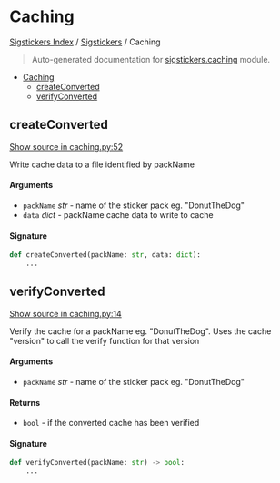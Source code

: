 # Caching

[Sigstickers Index](../README.md#sigstickers-index) /
[Sigstickers](./index.md#sigstickers) /
Caching

> Auto-generated documentation for [sigstickers.caching](../../../sigstickers/caching.py) module.

- [Caching](#caching)
  - [createConverted](#createconverted)
  - [verifyConverted](#verifyconverted)

## createConverted

[Show source in caching.py:52](../../../sigstickers/caching.py#L52)

Write cache data to a file identified by packName

#### Arguments

- `packName` *str* - name of the sticker pack eg. "DonutTheDog"
- `data` *dict* - packName cache data to write to cache

#### Signature

```python
def createConverted(packName: str, data: dict):
    ...
```



## verifyConverted

[Show source in caching.py:14](../../../sigstickers/caching.py#L14)

Verify the cache for a packName eg. "DonutTheDog". Uses the cache "version"
to call the verify function for that version

#### Arguments

- `packName` *str* - name of the sticker pack eg. "DonutTheDog"

#### Returns

- `bool` - if the converted cache has been verified

#### Signature

```python
def verifyConverted(packName: str) -> bool:
    ...
```


